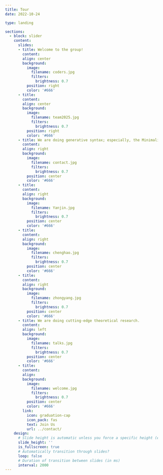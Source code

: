 ```yaml
---
title: Tour
date: 2022-10-24

type: landing

sections:
  - block: slider
    content:
      slides:
      - title: Welcome to the group!
        content: 
        align: center
        background:
          image:
            filename: coders.jpg
            filters:
              brightness: 0.7
          position: right
          color: '#666'
      - title:
        content: 
        align: center
        background:
          image:
            filename: team2025.jpg
            filters:
              brightness: 0.7
          position: right
          color: '#666'
      - title: We are doing generative syntax; especially, the Minimalist Program.
        content:
        align: right
        background:
          image:
            filename: contact.jpg
            filters:
              brightness: 0.7
          position: center
          color: '#666'
      - title:
        content:
        align: right
        background:
          image:
            filename: Yanjin.jpg
            filters:
              brightness: 0.7
          position: center
          color: '#666'
      - title:
        content:
        align: right
        background:
          image:
            filename: chenghao.jpg
            filters:
              brightness: 0.7
          position: center
          color: '#666'
      - title:
        content:
        align: right
        background:
          image:
            filename: zhongyang.jpg
            filters:
              brightness: 0.7
          position: center
          color: '#666'
      - title: We are doing cutting-edge theoretical research.
        content:
        align: left
        background:
          image:
            filename: talks.jpg
            filters:
              brightness: 0.7
          position: center
          color: '#666'
      - title:
        content:
        align:
        background:
          image:
            filename: welcome.jpg
            filters:
              brightness: 0.7
          position: center
          color: '#666'
        link:
          icon: graduation-cap
          icon_pack: fas
          text: Join Us
          url: ../contact/
    design:
      # Slide height is automatic unless you force a specific height (e.g. '400px')
      slide_height: ''
      is_fullscreen: true
      # Automatically transition through slides?
      loop: false
      # Duration of transition between slides (in ms)
      interval: 2000
---
```

